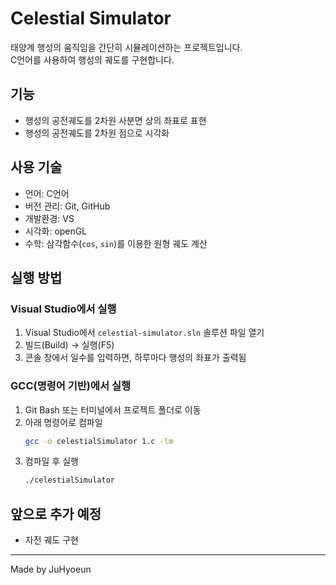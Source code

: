 # Celestial Simulator
태양계 행성의 움직임을 간단히 시뮬레이션하는 프로젝트입니다.  
C언어를 사용하여 행성의 궤도를 구현합니다.

## 기능
- 행성의 공전궤도를 2차원 사분면 상의 좌표로 표현
- 행성의 공전궤도를 2차원 점으로 시각화

## 사용 기술
- 언어: C언어
- 버전 관리: Git, GitHub
- 개발환경: VS
- 시각화: openGL
- 수학: 삼각함수(`cos`, `sin`)를 이용한 원형 궤도 계산

## 실행 방법
### Visual Studio에서 실행
1. Visual Studio에서 `celestial-simulator.sln` 솔루션 파일 열기
2. 빌드(Build) → 실행(F5)
3. 콘솔 창에서 일수를 입력하면, 하루마다 행성의 좌표가 출력됨

### GCC(명령어 기반)에서 실행
1. Git Bash 또는 터미널에서 프로젝트 폴더로 이동
2. 아래 명령어로 컴파일
   ```bash
   gcc -o celestialSimulator 1.c -lm
3. 컴파일 후 실행
   ```bash
   ./celestialSimulator


## 앞으로 추가 예정
- 자전 궤도 구현

---
Made by JuHyoeun
